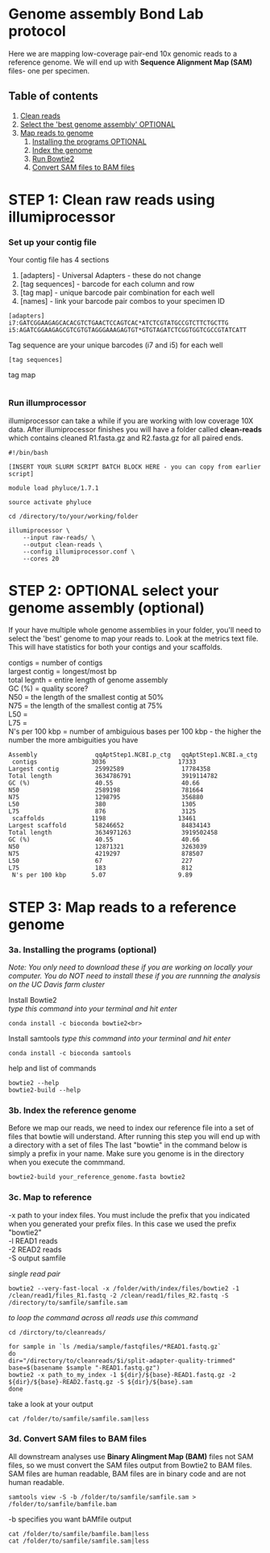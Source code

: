 # Genome assembly Bond Lab protocol 
Here we are mapping low-coverage pair-end 10x genomic reads to a reference genome. We will end up with **Sequence Alignment Map (SAM)** files- one per specimen. <br>

## Table of contents
1. [Clean reads](#cleaning)
2. [Select the 'best genome assembly' OPTIONAL](#choosegenome)
3. [Map reads to genome](#mapping)  
    1. [Installing the programs OPTIONAL](#install)
    2. [Index the genome](#index)
    3. [Run Bowtie2](#bowtie)
    4. [Convert SAM files to BAM files](#convert)


# STEP 1: Clean raw reads using illumiprocessor                                       

### Set up your contig file <a name="mapping"></a>
Your contig file has 4 sections 
1. [adapters] - Universal Adapters - these do not change 
2. [tag sequences] - barcode for each column and row
3. [tag map] - unique barcode pair combination for each well
4. [names] - link your barcode pair combos to your specimen ID

```
[adapters]
i7:GATCGGAAGAGCACACGTCTGAACTCCAGTCAC*ATCTCGTATGCCGTCTTCTGCTTG
i5:AGATCGGAAGAGCGTCGTGTAGGGAAAGAGTGT*GTGTAGATCTCGGTGGTCGCCGTATCATT
```
Tag sequence are your unique barcodes (i7 and i5) for each well
```
[tag sequences]
```
tag map
```

```

### Run illumprocessor 
illumiprocessor can take a while if you are working with low coverage 10X data. After illumiprocessor finishes you will have a folder called **clean-reads** which contains cleaned R1.fasta.gz and R2.fasta.gz for all paired ends. 

```
#!/bin/bash       

[INSERT YOUR SLURM SCRIPT BATCH BLOCK HERE - you can copy from earlier script]

module load phyluce/1.7.1

source activate phyluce

cd /directory/to/your/working/folder

illumiprocessor \
    --input raw-reads/ \
    --output clean-reads \
    --config illumiprocessor.conf \
    --cores 20
```
# STEP 2: OPTIONAL select your genome assembly (optional) <a name="choosegenome"></a>

If your have multiple whole genome assemblies in your folder, you'll need to select the 'best' genome to map your reads to. Look at the metrics text file. This will have statistics for both your contigs and your scaffolds.

contigs = number of contigs<br>
largest contig = longest/most bp<br>
total legnth = entire length of genome assembly<br>
GC (%) = quality score?<br>
N50 = the length of the smallest contig at 50% <br>
N75 = the length of the smallest contig at 75% <br>
L50 =<br>
L75 = <br>
N's per 100 kbp = number of ambiguious bases per 100 kbp - the higher the number the more ambiguities you have <br>
```
Assembly                qqAptStep1.NCBI.p_ctg   qqAptStep1.NCBI.a_ctg
 contigs               3036                    17333
Largest contig          25992589                17784358
Total length            3634786791              3919114782
GC (%)                  40.55                   40.66
N50                     2589198                 781664
N75                     1298795                 356880
L50                     380                     1305
L75                     876                     3125
 scaffolds             1198                    13461
Largest scaffold        58246652                84834143
Total length            3634971263              3919502458
GC (%)                  40.55                   40.66
N50                     12871321                3263039
N75                     4219297                 878507
L50                     67                      227
L75                     183                     812
 N's per 100 kbp       5.07                    9.89       
```

# STEP 3: Map reads to a reference genome <a name="mapping"></a>

### 3a. Installing the programs (optional) <a name="install"></a>
_Note: You only need to download these if you are working on locally your computer. You do NOT need to install these if you are runnning the analysis on the UC Davis farm cluster_

Install Bowtie2<br>
_type this command into your terminal and hit enter_
```
conda install -c bioconda bowtie2<br>
```
Install samtools
_type this command into your terminal and hit enter_
```
conda install -c bioconda samtools
```

help and list of commands
```
bowtie2 --help
bowtie2-build --help
```

### 3b. Index the reference genome <a name="index"></a>

Before we map our reads, we need to index our reference file into a set of files that bowtie will understand. After running this step you will end up with a directory with a set of files The last "bowtie" in the command below is simply a prefix in your name. Make sure you genome is in the directory when you execute the commmand.

```
bowtie2-build your_reference_genome.fasta bowtie2
```
### 3c. Map to reference <a name="bowtie"></a>

-x path to your index files. You must include the prefix that you indicated when you generated your prefix files. In this case we used the prefix "bowtie2"<br>
-l READ1 reads<br>
-2 READ2 reads<br>
-S output samfile<br>

_single read pair_

```
bowtie2 --very-fast-local -x /folder/with/index/files/bowtie2 -1 /clean/read1/files_R1.fastq -2 /clean/read1/files_R2.fastq -S /directory/to/samfile/samfile.sam
```
_to loop the command across all reads use this command_

```
cd /dirctory/to/cleanreads/

for sample in `ls /media/sample/fastqfiles/*READ1.fastq.gz`
do
dir="/directory/to/cleanreads/$i/split-adapter-quality-trimmed"
base=$(basename $sample "-READ1.fastq.gz")
bowtie2 -x path_to_my_index -1 ${dir}/${base}-READ1.fastq.gz -2 ${dir}/${base}-READ2.fastq.gz -S ${dir}/${base}.sam
done
```

take a look at your output
```
cat /folder/to/samfile/samfile.sam|less
```
### 3d. Convert SAM files to BAM files <a name="convert"></a>
All downstream analyses use **Binary Alingment Map (BAM)** files not SAM files, so we must convert the SAM files output from Bowtie2 to BAM files. SAM files are human readable, BAM files are in binary code and are not human readable. 

```
samtools view -S -b /folder/to/samfile/samfile.sam > /folder/to/samfile/bamfile.bam
```
-b specifies you want bAMfile output

```
cat /folder/to/samfile/bamfile.bam|less
cat /folder/to/samfile/samfile.sam|less
```



